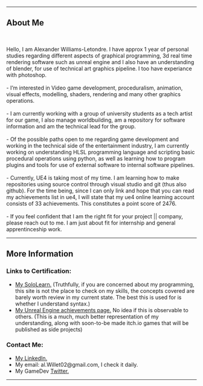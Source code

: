 <!DOCTYPE html>
<html>
  <head>
  </head>
<body>
<div>
  <p>
    <hr/>
    <h2><span>About Me<span/></h2>
    <br />
      <p>
     Hello, I am Alexander Williams-Letondre. I have approx 1 year of personal studies regarding different aspects of graphical programming, 3d real time rendering software such as unreal engine and I also have an understanding of blender, for use of technical art graphics pipeline. I too have experiance with photoshop.
    <br />
    <br />
      - I’m interested in Video game development, proceduralism, animation, visual effects, modelling, shaders, rendering and many other graphics operations.
    <br />
    <br />
    - I am currently working with a group of university students as a tech artist for our game, I also manage worldbuilding, am a repository for software information and am the technical lead for the group.
    <br />
    <br />
    - Of the possible paths open to me regarding game development and working in the technical side of the entertainment industry, I am currently working on understanding HLSL programming language and scripting basic procedural operations using python, as well as learning how to program plugins and tools for use of external software to internal software pipelines.
    <br />
    <br />
    - Currently, UE4 is taking most of my time. I am learning how to make repositories using source control through visual studio and git (thus also github). For the time being, since I can only link and hope that you can read my achievements list in ue4, I will state that my ue4 online learning account consists of 33 achievements. This constitutes a point score of 2476.
    <br />
    <br />
      - If you feel confident that I am the right fit for your project || company, please reach out to me. I am just about fit for internship and general apprentinceship work.
    <br />
    <hr/>
  </p>
</div>
<div>
  <h2>More Information</h2>
  <p>
</div>
    <h3>Links to Certification: </h3>
    <ul>
      <li>
        <a href="https://www.sololearn.com/profile/21483906" target="_blank"> My SoloLearn.</a> (Truthfully, if you are concerned about my programming, this site is not the place to check on my skills, the concepts covered are barely worth review in my current state. The best this is used for is whether I understand syntax.)
      </li>
      <li>
        <a href="https://learn.unrealengine.com/achievements" target="_blank"> My Unreal Engine achievements page.</a> No idea if this is observable to others. (This is a much, much better representation of my understanding, along with soon-to-be made itch.io games that will be published as side projects)
      </li>
    </ul>
  </div>
 <div>
    <h3>Contact Me: </h3>
    <ul>
      <li>
        <a href="https://www.linkedin.com/in/alexander-williams-letondre-36a59020b/" target="_blank"> My LinkedIn.</a>
      </li>
      <li>
      My email: al.Willet02@gmail.com, I check it daily.
      </li>
      <li>
        My GameDev <a href = "https://twitter.com/Physlex_GameDev" target = "_blank"> Twitter.</a>
      </li>
    </ul>
</p>
<hr/>  
</div>
</body>
</html>

<!--TODO: Update with HTML5 and add some images-->

